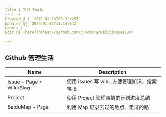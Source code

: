 ```yaml
---
Title | 学习 Tools
-- | --
Created @ | `2022-01-13T09:32:25Z`
Updated @| `2023-01-03T13:14:04Z`
Labels | ``
Edit @| [here](https://github.com/junxnone/wiki/issues/83)

---
```

## Github 管理生活

Name | Description
-- | -- 
Issue + Page = Wiki/Blog | 使用 issues 写 wiki, 方便管理知识，搜索笔记
Project | 使用 Project 管理事情的计划进度总结
BaiduMap + Page |  利用 Map 记录去过的地点，走过的路

